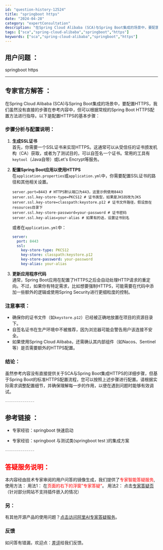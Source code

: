 ```yaml
---
id: "question-history-12524"
title: "springboot https"
date: "2024-04-28"
category: "expertConsultation"
description: "在Spring Cloud Alibaba (SCA)与Spring Boot集成的场景中，要配置HTTPS，我们虽然没有直接的步骤在参考内容中，但可以根据常规的Spring Boot HTTPS配置方法进行指导。以下是配置HTTPS的基本步骤：### 步骤分析与配置说明：1. **生成SSL证书*"
tags: ["sca","spring-cloud-alibaba","springboot","https"]
keywords: ["sca","spring-cloud-alibaba","springboot","https"]
---
```


## 用户问题 ： 
 springboot https  

---------------
## 专家官方解答 ：

在Spring Cloud Alibaba (SCA)与Spring Boot集成的场景中，要配置HTTPS，我们虽然没有直接的步骤在参考内容中，但可以根据常规的Spring Boot HTTPS配置方法进行指导。以下是配置HTTPS的基本步骤：

### 步骤分析与配置说明：

1. **生成SSL证书**  
   首先，你需要一个SSL证书来实现HTTPS。这通常可以从受信任的证书颁发机构（CA）获取，或者为了测试目的，可以自签名一个证书。常用的工具有`keytool`（Java自带）或Let's Encrypt等服务。

2. **配置Spring Boot应用以使用HTTPS**  
   在`application.properties`或`application.yml`中，你需要配置SSL证书的路径和其他相关设置。

   ```properties
   server.port=8443 # HTTPS默认端口为443，这里示例使用8443
   server.ssl.key-store-type=PKCS12 # 证书类型，如果是JKS则改为JKS
   server.ssl.key-store=classpath:keystore.p12 # 证书文件路径，假设放在resources目录下
   server.ssl.key-store-password=your-password # 证书密码
   server.ssl.key-alias=your-alias # 如果有的话，设置证书别名
   ```

   或者在`application.yml`中：

   ```yaml
   server:
     port: 8443
     ssl:
       key-store-type: PKCS12
       key-store: classpath:keystore.p12
       key-store-password: your-password
       key-alias: your-alias
   ```

3. **更新应用程序代码**  
   通常，Spring Boot应用在配置了HTTPS之后会自动处理HTTP请求的重定向。不过，如果你有特定需求，比如想要强制HTTPS，可能需要在代码中添加一些额外的逻辑或使用Spring Security进行更细粒度的控制。

### 注意事项：

- 确保你的证书文件（如`keystore.p12`）已经被正确地放置在项目的资源目录下。
- 自签名证书在生产环境中不被推荐，因为浏览器可能会警告用户该连接不安全。
- 如果使用Spring Cloud Alibaba，还需确认其内部组件（如Nacos、Sentinel等）是否需要额外的HTTPS配置。

### 结论：

虽然参考内容没有直接提供关于SCA与Spring Boot集成HTTPS的详细步骤，但基于Spring Boot的标准HTTPS配置流程，您可以按照上述步骤进行配置。请根据实际需求调整配置细节，并确保理解每一步的作用，以便在遇到问题时能够有效调试。


<font color="#949494">---------------</font> 


## 参考链接 ：

* 专家经验：springboot 快速启动 
 
 * 专家经验：springboot 与测试类(springboot test )的集成方案 


 <font color="#949494">---------------</font> 
 


## <font color="#FF0000">答疑服务说明：</font> 

本内容经由技术专家审阅的用户问答的镜像生成，我们提供了<font color="#FF0000">专家智能答疑服务</font>,使用方法：
用法1： 在<font color="#FF0000">页面的右下的浮窗”专家答疑“</font>。
用法2： 点击[专家答疑页](https://answer.opensource.alibaba.com/docs/intro)（针对部分网站不支持插件嵌入的情况）
### 另：


有其他开源产品的使用问题？[点击访问阿里AI专家答疑服务](https://answer.opensource.alibaba.com/docs/intro)。
### 反馈
如问答有错漏，欢迎点：[差评](https://ai.nacos.io/user/feedbackByEnhancerGradePOJOID?enhancerGradePOJOId=12617)给我们反馈。
